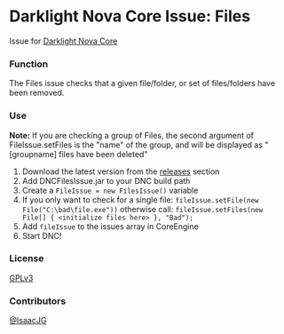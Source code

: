 Darklight Nova Core Issue: Files
====================================

Issue for [Darklight Nova Core](https://github.com/darklight-studios/darklight-nova-core)

### Function
The Files issue checks that a given file/folder, or set of files/folders have been removed.

### Use
**Note:** If you are checking a group of Files, the second argument of FileIssue.setFiles is the "name" of the group, and will be displayed as "[groupname] files have been deleted"

1. Download the latest version from the [releases](https://github.com/darklight-studios/FilesIssue/releases/) section
2. Add DNCFilesIssue.jar to your DNC build path
3. Create a `FileIssue = new FilesIssue()` variable
4. If you only want to check for a single file: `fileIssue.setFile(new File("C:\bad\file.exe"))` otherwise call: `fileIssue.setFiles(new File[] { <initialize files here> }, "Bad");`
5. Add `fileIssue` to the issues array in CoreEngine
6. Start DNC!

### License
[GPLv3](LICENSE)

### Contributors
[@IsaacJG](https://github.com/IsaacJG)
